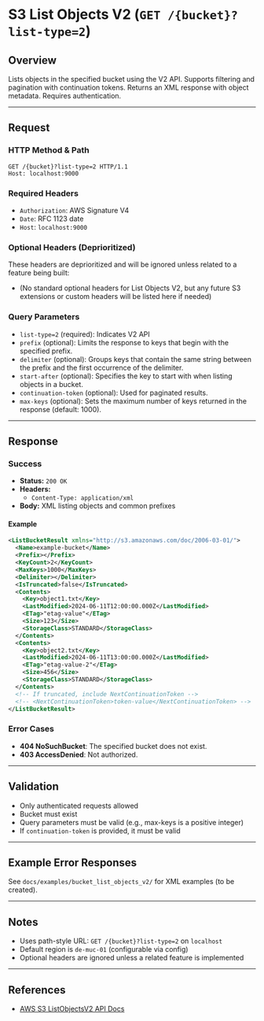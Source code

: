 # S3 List Objects V2 (`GET /{bucket}?list-type=2`)

## Overview
Lists objects in the specified bucket using the V2 API. Supports filtering and pagination with continuation tokens. Returns an XML response with object metadata. Requires authentication.

---

## Request

### HTTP Method & Path
```
GET /{bucket}?list-type=2 HTTP/1.1
Host: localhost:9000
```

### Required Headers
- `Authorization`: AWS Signature V4
- `Date`: RFC 1123 date
- `Host`: `localhost:9000`

### Optional Headers (Deprioritized)
These headers are deprioritized and will be ignored unless related to a feature being built:
- (No standard optional headers for List Objects V2, but any future S3 extensions or custom headers will be listed here if needed)

### Query Parameters
- `list-type=2` (required): Indicates V2 API
- `prefix` (optional): Limits the response to keys that begin with the specified prefix.
- `delimiter` (optional): Groups keys that contain the same string between the prefix and the first occurrence of the delimiter.
- `start-after` (optional): Specifies the key to start with when listing objects in a bucket.
- `continuation-token` (optional): Used for paginated results.
- `max-keys` (optional): Sets the maximum number of keys returned in the response (default: 1000).

---

## Response

### Success
- **Status:** `200 OK`
- **Headers:**
  - `Content-Type: application/xml`
- **Body:** XML listing objects and common prefixes

#### Example
```xml
<ListBucketResult xmlns="http://s3.amazonaws.com/doc/2006-03-01/">
  <Name>example-bucket</Name>
  <Prefix></Prefix>
  <KeyCount>2</KeyCount>
  <MaxKeys>1000</MaxKeys>
  <Delimiter></Delimiter>
  <IsTruncated>false</IsTruncated>
  <Contents>
    <Key>object1.txt</Key>
    <LastModified>2024-06-11T12:00:00.000Z</LastModified>
    <ETag>"etag-value"</ETag>
    <Size>123</Size>
    <StorageClass>STANDARD</StorageClass>
  </Contents>
  <Contents>
    <Key>object2.txt</Key>
    <LastModified>2024-06-11T13:00:00.000Z</LastModified>
    <ETag>"etag-value-2"</ETag>
    <Size>456</Size>
    <StorageClass>STANDARD</StorageClass>
  </Contents>
  <!-- If truncated, include NextContinuationToken -->
  <!-- <NextContinuationToken>token-value</NextContinuationToken> -->
</ListBucketResult>
```

### Error Cases
- **404 NoSuchBucket**: The specified bucket does not exist.
- **403 AccessDenied**: Not authorized.

---

## Validation
- Only authenticated requests allowed
- Bucket must exist
- Query parameters must be valid (e.g., max-keys is a positive integer)
- If `continuation-token` is provided, it must be valid

---

## Example Error Responses
See `docs/examples/bucket_list_objects_v2/` for XML examples (to be created).

---

## Notes
- Uses path-style URL: `GET /{bucket}?list-type=2` on `localhost`
- Default region is `de-muc-01` (configurable via config)
- Optional headers are ignored unless a related feature is implemented

---

## References
- [AWS S3 ListObjectsV2 API Docs](https://docs.aws.amazon.com/AmazonS3/latest/API/API_ListObjectsV2.html)
